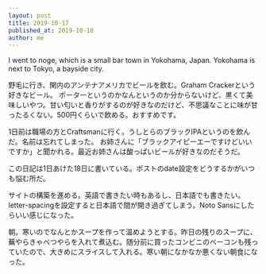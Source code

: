 ```yaml
---
layout: post
title: 2019-10-17
published_at: 2019-10-18
author: me
---
```


I went to noge, which is a small bar town in Yokohama, Japan.
Yokohama is next to Tokyo, a bayside city.

野毛に行き、関内のアンテナアメリカでビールを飲む。Graham Crackerという好きなビール。
ポーターというのかなんというのか分からないけど、黒くて美味しいやつ。甘い匂いと香りがするのが好きなのだけど、不思議なことに味が甘ったるくない。500円くらいで飲める。おすすめです。

1日前は職場の方とCraftsmanに行く。うしとらのブラックIPAというのを飲んだ。名前は忘れてしまった。
お姉さんに「ブラックアイピーエーですけどいいですか」と聞かれる。最近お姉さんは酸っぱいビールが好きなのだそうだ。

この日記は1日あけた18日に書いている。ポストのdate設定をどうするかがいつも悩む所だ。

サイトの構築を進める。英語で書きたい時もあるし、日本語でも書きたい。
letter-spacingを設定すると日本語で間が開き過ぎてしまう。Noto Sansにしたらいい感じになった。

朝。寒いのでなんとかスープを作って温めようとする。昨日の残りのスープに、蕪やらきゃべつやらを入れて煮込む。随分前に買ったコンビニのベーコンも残っていたので、大きめにスライスして入れる。寒い朝になかなか悪くない朝食になった。
